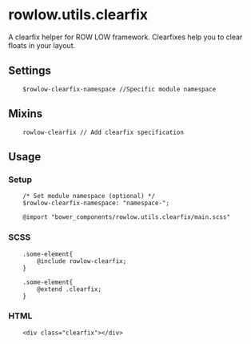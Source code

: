 # rowlow.utils.clearfix

A clearfix helper for ROW LOW framework. Clearfixes help you to clear floats in your layout. 

## Settings

```
    $rowlow-clearfix-namespace //Specific module namespace
```

## Mixins

```
    rowlow-clearfix // Add clearfix specification
```

## Usage

### Setup
```
    /* Set module namespace (optional) */
    $rowlow-clearfix-namespace: "namespace-";

    @import "bower_components/rowlow.utils.clearfix/main.scss"
```

### SCSS

```
    .some-element{
        @include rowlow-clearfix;
    }

    .some-element{
        @extend .clearfix;
    }
```

### HTML

```
    <div class="clearfix"></div>
```